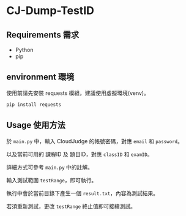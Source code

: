 # CJ-Dump-TestID

## Requirements 需求
- Python
- pip

## environment 環境
使用前請先安裝 requests 模組，建議使用虛擬環境(venv)。
```bash
pip install requests
```

## Usage 使用方法
於 `main.py` 中，輸入 CloudJudge 的帳號密碼，對應 `email` 和 `password`。

以及當前可用的 課程ID 及 題目ID，對應 `classID` 和 `examID`。

詳細方式可參考 `main.py` 中的註解。

輸入測試範圍 `testRange`，即可執行。

執行中會於當前目錄下產生一個 `result.txt`，內容為測試結果。

若須重新測試，更改 `testRange` 終止值即可接續測試。